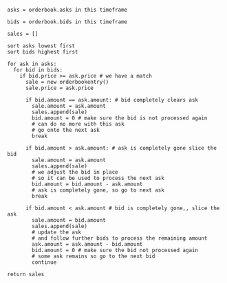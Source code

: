     asks = orderbook.asks in this timeframe

    bids = orderbook.bids in this timeframe

    sales = []

    sort asks lowest first
    sort bids highest first

    for ask in asks: 
      for bid in bids:
        if bid.price >= ask.price # we have a match
          sale = new orderbookentry()
          sale.price = ask.price

          if bid.amount == ask.amount: # bid completely clears ask
            sale.amount = ask.amount
            sales.append(sale)
            bid.amount = 0 # make sure the bid is not processed again
            # can do no more with this ask
            # go onto the next ask
            break
          
          if bid.amount > ask.amount: # ask is completely gone slice the bid
            sale.amount = ask.amount
            sales.append(sale)
            # we adjust the bid in place
            # so it can be used to process the next ask
            bid.amount = bid.amount - ask.amount
            # ask is completely gone, so go to next ask
            break
          
          if bid.amount < ask.amount # bid is completely gone,, slice the ask
            sale.amount = bid.amount
            sales.append(sale)
            # update the ask
            # and follow further bids to process the remaining amount
            ask.amount = ask.amount - bid.amount
            bid.amount = 0 # make sure the bid not processed again
            # some ask remains so go to the next bid
            continue

    return sales